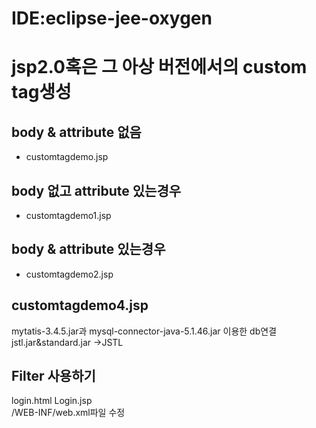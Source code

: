 IDE:eclipse-jee-oxygen
===============

# jsp2.0혹은 그 아상 버전에서의 custom tag생성

## body & attribute 없음
- customtagdemo.jsp

## body 없고  attribute 있는경우
- customtagdemo1.jsp

## body &  attribute 있는경우
- customtagdemo2.jsp



## customtagdemo4.jsp<br/>
mytatis-3.4.5.jar과 mysql-connector-java-5.1.46.jar 이용한 db연결<br/>
jstl.jar&standard.jar ->JSTL<br/>


## Filter 사용하기<br/>
login.html  Login.jsp <br/>
/WEB-INF/web.xml파일 수정<br/>

